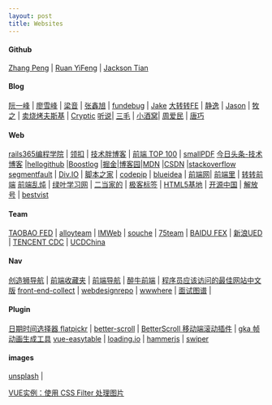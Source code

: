 ```yaml
---
layout: post
title: Websites 
---
```

 
#### Github

[Zhang Peng](https://github.com/dunwu) | [Ruan YiFeng](https://github.com/ruanyf) | [Jackson Tian](https://github.com/JacksonTian)

#### Blog

[阮一峰](http://www.ruanyifeng.com/blog/)  | [廖雪峰](https://www.liaoxuefeng.com/) | [梁音](http://www.cnblogs.com/liangyin/tag/JavaScript/) | [张鑫旭](http://www.zhangxinxu.com/) | [fundebug](https://blog.fundebug.com/) | [Jake](https://jakearchibald.com/)
[大转转FE](http://www.cnblogs.com/zhuanzhuanfe/) | [静逸](http://www.cnblogs.com/liyunhua#top) | [Jason](https://atjason.com/categories/) | [牧之](http://muyunyun.cn/) | [卖烧烤夫斯基](http://www.cnblogs.com/constantince/) | [Cryptic](https://www.jianshu.com/u/4d7dd4c7e51d) 
[听说](https://tasaid.com/)| [三毛](https://jkchao.cn/code) | [小酒窝](https://www.ouyang90.com/)| [周爱民](https://aimingoo.github.io/) | [唐巧](http://blog.devtang.com/)


#### Web 

[rails365编程学院](https://www.rails365.net/) | [领扣](https://leetcode-cn.com/) | [技术胖博客](http://jspang.com/) | [前端 TOP 100](https://www.awesomes.cn/rank?sort=trend) | [smallPDF](https://smallpdf.com/cn/unlock-pdf)
[今日头条-技术博客](https://techblog.toutiao.com/) |[hellogithub](https://hellogithub.com/)   |[Boostlog](https://boostlog.io/)   |[掘金](https://juejin.im/timeline)|[博客园](https://www.cnblogs.com/)|[MDN](https://developer.mozilla.org/zh-CN/) |[CSDN](https://www.csdn.net/?ref=toolbar)     |[stackoverflow](https://stackoverflow.com/) 
[segmentfault](https://segmentfault.com/) | [Div.IO](https://div.io/q#/welcome) | [脚本之家](https://www.jb51.net/)   | [codepip](https://codepip.com/)      | [blueidea](http://bbs.blueidea.com/forum.php) | [前端网](https://www.qdfuns.com/portal.php)| [前端里](http://www.yyyweb.com/)     | [转转前端](http://zzfe.org/#/list) 
[前端乱炖](http://html-js.com/card/29)     | [绿叶学习网](http://www.lvyestudy.com/)  | [二当家的](https://www.erdangjiade.com/)  | [极客标签](http://www.gbtags.com/gb/index.htm)  | [HTML5基地](http://html5.360.cn/)   | [开源中国](https://www.oschina.net/)  | [解放号](https://www.jfh.com/)  | [bestvist](http://www.bestvist.com/h)   

#### Team

[TAOBAO FED](http://taobaofed.org/) | [alloyteam](http://alloyteam.com/) | [IMWeb](http://imweb.io/) | [souche](http://f2e.souche.com/blog/) | [75team](https://75team.com/) | [BAIDU FEX](http://fex.baidu.com/) | [新浪UED](http://ued.sina.com.cn/?cat=6) | [TENCENT CDC](http://cdc.tencent.com/category/books/#search-result) | [UCDChina](http://ucdchina.com/)  

#### Nav 

[创造狮导航](http://chuangzaoshi.com/) | [前端收藏夹](http://collect.w3ctrain.com/) | [前端导航](http://fenav.com/#/p1) | [醉牛前端](http://f2er.club/) | [程序员应该访问的最佳网站中文版](https://github.com/tuteng/Best-websites-a-programmer-should-visit-zh/blob/master/README.md?from=groupmessage&isappinstalled=0#when-you-get-stuck)
[front-end-collect](https://github.com/jikeytang/front-end-collect) | [webdesignrepo](http://webdesignrepo.com/) | [wwwhere](http://wwwhere.io/) | [面试图谱](https://yuchengkai.cn/docs/zh/frontend/) |           

#### Plugin

[日期时间选择器 flatpickr](http://www.jq22.com/yanshi9859) | [better-scroll](https://ustbhuangyi.github.io/better-scroll/doc/zh-hans/)  | [BetterScroll 移动端滚动插件](https://juejin.im/post/59dc572c6fb9a0450f20e40e) | [gka 帧动画生成工具](http://www.alloyteam.com/2017/07/gka/)
[vue-easytable](http://doc.huangsw.com/vue-easytable/app.html#/start) | [loading.io](https://loading.io/) | [hammerjs](http://hammerjs.github.io/) | [swiper](https://www.swiper.com.cn/api/start/2014/1218/140.html)

 
#### images

[unsplash](https://unsplash.com/) | 



[VUE实例：使用 CSS Filter 处理图片](https://xrr2016.github.io/vue-img-filter/)




